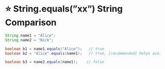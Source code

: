 # ⭐ String.equals(”xx”) String Comparison

```java
String name1 = "Alice";
String name2 = "Nick";

boolean b1 = name1.equals("Alice");   // true
boolean b2 = "Alice".equals(name1);   // true, [recommended] helps avoid null pointer exception

boolean b3 = name2.equals(name1);    // false
```